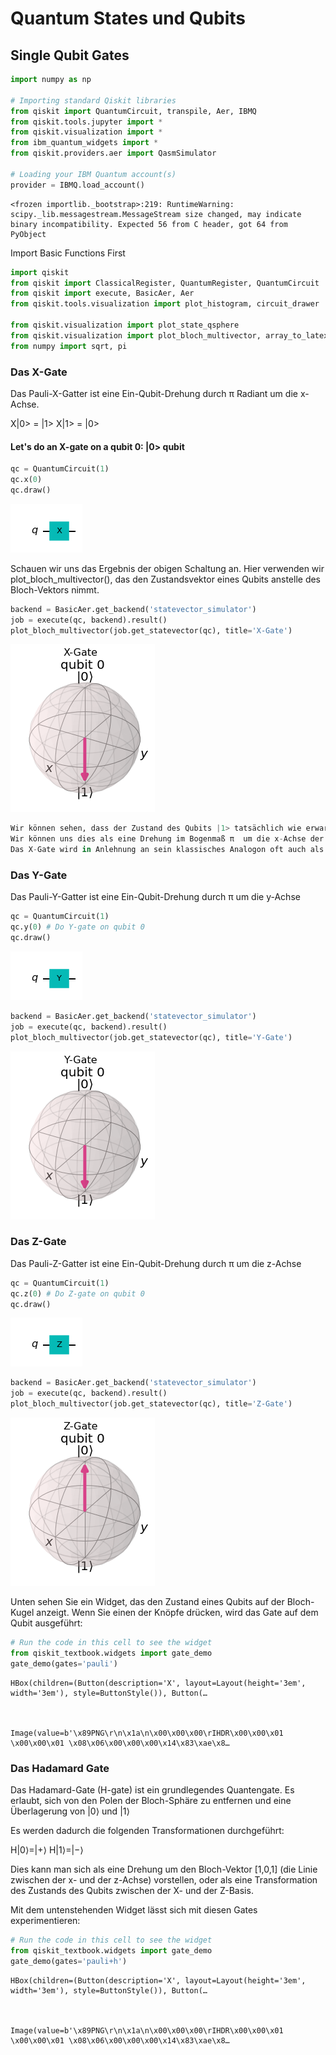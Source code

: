 # Quantum States und Qubits

## Single Qubit Gates



```python
import numpy as np

# Importing standard Qiskit libraries
from qiskit import QuantumCircuit, transpile, Aer, IBMQ
from qiskit.tools.jupyter import *
from qiskit.visualization import *
from ibm_quantum_widgets import *
from qiskit.providers.aer import QasmSimulator

# Loading your IBM Quantum account(s)
provider = IBMQ.load_account()
```

    <frozen importlib._bootstrap>:219: RuntimeWarning: scipy._lib.messagestream.MessageStream size changed, may indicate binary incompatibility. Expected 56 from C header, got 64 from PyObject


Import Basic Functions First


```python
import qiskit
from qiskit import ClassicalRegister, QuantumRegister, QuantumCircuit
from qiskit import execute, BasicAer, Aer
from qiskit.tools.visualization import plot_histogram, circuit_drawer

from qiskit.visualization import plot_state_qsphere
from qiskit.visualization import plot_bloch_multivector, array_to_latex
from numpy import sqrt, pi
```


### Das X-Gate

Das Pauli-X-Gatter ist eine Ein-Qubit-Drehung durch π Radiant um die x-Achse.

X|0> = |1>
X|1> = |0>
 

#### Let's do an X-gate on a qubit 0:  |0> qubit





```python
qc = QuantumCircuit(1)
qc.x(0)
qc.draw()
```




    
![png](output_4_0.png)
    



Schauen wir uns das Ergebnis der obigen Schaltung an. 
Hier verwenden wir plot_bloch_multivector(), das den Zustandsvektor eines Qubits anstelle des Bloch-Vektors nimmt.



```python
backend = BasicAer.get_backend('statevector_simulator')
job = execute(qc, backend).result()
plot_bloch_multivector(job.get_statevector(qc), title='X-Gate')


```




    
![png](output_6_0.png)
    




```python
Wir können sehen, dass der Zustand des Qubits |1> tatsächlich wie erwartet ist. 
Wir können uns dies als eine Drehung im Bogenmaß π  um die x-Achse der Bloch-Kugel vorstellen. 
Das X-Gate wird in Anlehnung an sein klassisches Analogon oft auch als NOT-Gate bezeichnet.
```

### Das Y-Gate

Das Pauli-Y-Gatter ist eine Ein-Qubit-Drehung durch π  um die y-Achse


```python
qc = QuantumCircuit(1)
qc.y(0) # Do Y-gate on qubit 0
qc.draw()
```




    
![png](output_9_0.png)
    




```python
backend = BasicAer.get_backend('statevector_simulator')
job = execute(qc, backend).result()
plot_bloch_multivector(job.get_statevector(qc), title='Y-Gate')
```




    
![png](output_10_0.png)
    



### Das Z-Gate

Das Pauli-Z-Gatter ist eine Ein-Qubit-Drehung durch π  um die z-Achse




```python
qc = QuantumCircuit(1)
qc.z(0) # Do Z-gate on qubit 0
qc.draw()
```




    
![png](output_12_0.png)
    




```python
backend = BasicAer.get_backend('statevector_simulator')
job = execute(qc, backend).result()
plot_bloch_multivector(job.get_statevector(qc), title='Z-Gate')
```




    
![png](output_13_0.png)
    



Unten sehen Sie ein Widget, das den Zustand eines Qubits auf der Bloch-Kugel anzeigt.
Wenn Sie einen der Knöpfe drücken, wird das Gate auf dem Qubit ausgeführt:


```python
# Run the code in this cell to see the widget
from qiskit_textbook.widgets import gate_demo
gate_demo(gates='pauli')
```


    HBox(children=(Button(description='X', layout=Layout(height='3em', width='3em'), style=ButtonStyle()), Button(…



    Image(value=b'\x89PNG\r\n\x1a\n\x00\x00\x00\rIHDR\x00\x00\x01 \x00\x00\x01 \x08\x06\x00\x00\x00\x14\x83\xae\x8…


### Das Hadamard Gate

Das Hadamard-Gate (H-gate) ist ein grundlegendes Quantengate. Es erlaubt, sich von den Polen der Bloch-Sphäre zu entfernen und eine Überlagerung von  |0⟩ und  |1⟩

Es werden dadurch die folgenden Transformationen durchgeführt:

H|0⟩=|+⟩
H|1⟩=|−⟩

Dies kann man sich als eine Drehung um den Bloch-Vektor [1,0,1] (die Linie zwischen der x- und der z-Achse) vorstellen, oder als eine Transformation des Zustands des Qubits zwischen der X- und der Z-Basis.

Mit dem untenstehenden Widget lässt sich mit diesen Gates experimentieren:



```python
# Run the code in this cell to see the widget
from qiskit_textbook.widgets import gate_demo
gate_demo(gates='pauli+h')
```


    HBox(children=(Button(description='X', layout=Layout(height='3em', width='3em'), style=ButtonStyle()), Button(…



    Image(value=b'\x89PNG\r\n\x1a\n\x00\x00\x00\rIHDR\x00\x00\x01 \x00\x00\x01 \x08\x06\x00\x00\x00\x14\x83\xae\x8…



```python

```


```python

```


```python

```


```python

```
